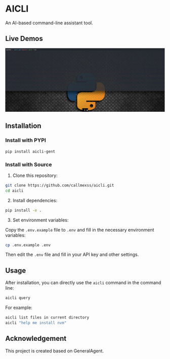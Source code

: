 # AICLI

An AI-based command-line assistant tool.

## Live Demos

![](./images/python-automate-aicli-ex1.gif)

## Installation

### Install with PYPI

```sh
pip install aicli-gent
```

### Install with Source

1. Clone this repository:

```sh
git clone https://github.com/callmexss/aicli.git
cd aicli
```

2. Install dependencies:

```sh
pip install -e .
```

3. Set environment variables:

Copy the `.env.example` file to `.env` and fill in the necessary environment variables:
```sh
cp .env.example .env
```
Then edit the `.env` file and fill in your API key and other settings.

## Usage

After installation, you can directly use the `aicli` command in the command line:

```sh
aicli query
```

For example:

```sh
aicli list files in current directory
aicli "help me install nvm"
```

## Acknowledgement

This project is created based on GeneralAgent.
